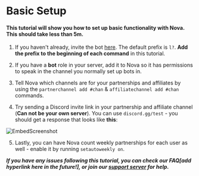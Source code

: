 # Basic Setup
#### This tutorial will show you how to set up basic functionality with Nova. This should take **less than 5m**.
1. If you haven't already, invite the bot [here](https://top.gg/bot/711428816127393844). The default prefix is `l?`. **Add the prefix to the beginning of each command** in this tutorial.

2. If you have a **bot** role in your server, add it to Nova so it has permissions to speak in the channel you normally set up bots in.

3. Tell Nova which channels are for your partnerships and affiliates by using the `partnerchannel add #chan` & `affiliatechannel add #chan` commands.

4. Try sending a Discord invite link in your partnership and affiliate channel (**Can not be your own server**). You can use `discord.gg/test` - you should get a response that looks like **this**:

![EmbedScreenshot](https://cdn.discordapp.com/attachments/589603067146534913/891065990727733309/unknown.png)

5. Lastly, you can have Nova count weekly partnerships for each user as well - enable it by running `setautoweekly on`.


***If you have any issues following this tutorial, you can check our FAQ[add hyperlink here in the future!], or join our [support server](https://discord.gg/cAKmRVrsjR) for help.***
